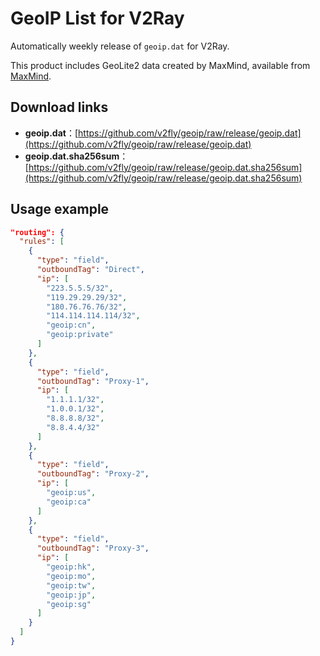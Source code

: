 # GeoIP List for V2Ray

Automatically weekly release of `geoip.dat` for V2Ray.

This product includes GeoLite2 data created by MaxMind, available from [MaxMind](http://www.maxmind.com).

## Download links

- **geoip.dat**：[https://github.com/v2fly/geoip/raw/release/geoip.dat](https://github.com/v2fly/geoip/raw/release/geoip.dat)
- **geoip.dat.sha256sum**：[https://github.com/v2fly/geoip/raw/release/geoip.dat.sha256sum](https://github.com/v2fly/geoip/raw/release/geoip.dat.sha256sum)

## Usage example

```json
"routing": {
  "rules": [
    {
      "type": "field",
      "outboundTag": "Direct",
      "ip": [
        "223.5.5.5/32",
        "119.29.29.29/32",
        "180.76.76.76/32",
        "114.114.114.114/32",
        "geoip:cn",
        "geoip:private"
      ]
    },
    {
      "type": "field",
      "outboundTag": "Proxy-1",
      "ip": [
        "1.1.1.1/32",
        "1.0.0.1/32",
        "8.8.8.8/32",
        "8.8.4.4/32"
      ]
    },
    {
      "type": "field",
      "outboundTag": "Proxy-2",
      "ip": [
        "geoip:us",
        "geoip:ca"
      ]
    },
    {
      "type": "field",
      "outboundTag": "Proxy-3",
      "ip": [
        "geoip:hk",
        "geoip:mo",
        "geoip:tw",
        "geoip:jp",
        "geoip:sg"
      ]
    }
  ]
}
```
